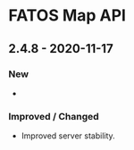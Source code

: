 # FATOS Map API

## 2.4.8 - 2020-11-17

### New

* 
### Improved / Changed

* Improved server stability.



